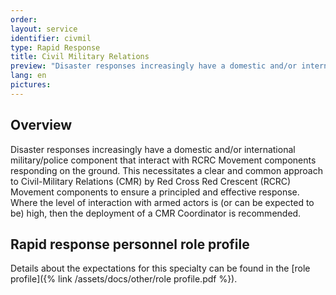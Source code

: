 ```yaml
---
order: 
layout: service
identifier: civmil
type: Rapid Response
title: Civil Military Relations
preview: "Disaster responses increasingly have a domestic and/or international military/police component that interact with RCRC Movement components responding on the ground."
lang: en
pictures:
---
```


## Overview

Disaster responses increasingly have a domestic and/or international military/police component that interact with RCRC Movement components responding on the ground. This necessitates a clear and common approach to Civil-Military Relations (CMR) by Red Cross Red Crescent (RCRC) Movement components to ensure a principled and effective response. Where the level of interaction with armed actors is (or can be expected to be) high, then the deployment of a CMR Coordinator is recommended. 

## Rapid response personnel role profile

Details about the expectations for this specialty can be found in the [role profile]({% link /assets/docs/other/role profile.pdf %}).
